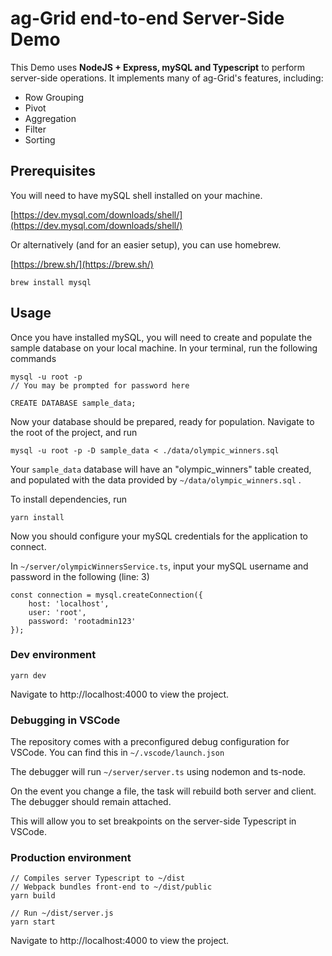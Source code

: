 
# ag-Grid end-to-end Server-Side Demo

  

This Demo uses **NodeJS + Express, mySQL and Typescript** to perform server-side operations. It implements many of ag-Grid's features, including:

- Row Grouping
- Pivot
- Aggregation
- Filter
- Sorting

## Prerequisites
You will need to have mySQL shell installed on your machine.

[https://dev.mysql.com/downloads/shell/](https://dev.mysql.com/downloads/shell/)

Or alternatively (and for an easier setup), you can use homebrew.

[https://brew.sh/](https://brew.sh/)

`brew install mysql`

## Usage

Once you have installed mySQL, you will need to create and populate the sample database on your local machine. In your terminal, run the following commands

```
mysql -u root -p
// You may be prompted for password here

CREATE DATABASE sample_data;
```
Now your database should be prepared, ready for population.
Navigate to the root of the project, and run

````
mysql -u root -p -D sample_data < ./data/olympic_winners.sql
````  

Your `sample_data` database will have an "olympic_winners" table created, and populated with the data provided by `~/data/olympic_winners.sql` .

To install dependencies, run 

`yarn install`

Now you should configure your mySQL credentials for the application to connect.

In `~/server/olympicWinnersService.ts`, input your mySQL username and password in the following (line: 3)

```
const connection = mysql.createConnection({
	host: 'localhost',
	user: 'root',
	password: 'rootadmin123'
});
```

### Dev environment

`yarn dev`

Navigate to http://localhost:4000 to view the project.

### Debugging in VSCode

The repository comes with a preconfigured debug configuration for VSCode. You can find this in `~/.vscode/launch.json`

The debugger will run `~/server/server.ts` using nodemon and ts-node.

On the event you change a file, the task will rebuild both server and client. The debugger should remain attached.

This will allow you to set breakpoints on the server-side Typescript in VSCode.

### Production environment

```
// Compiles server Typescript to ~/dist
// Webpack bundles front-end to ~/dist/public
yarn build

// Run ~/dist/server.js
yarn start
```
 Navigate to http://localhost:4000 to view the project.
